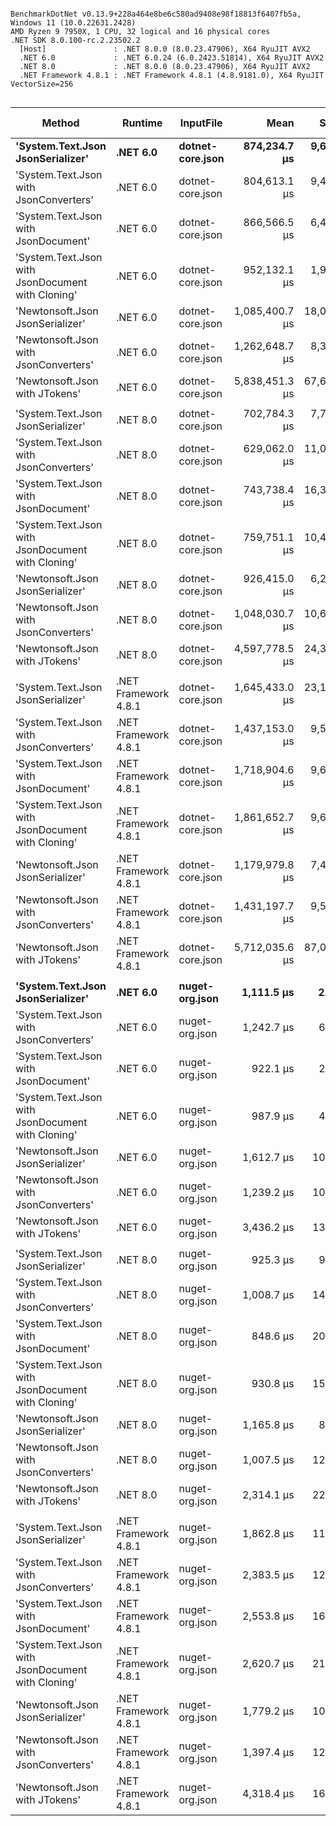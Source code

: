 ```

BenchmarkDotNet v0.13.9+228a464e8be6c580ad9408e98f18813f6407fb5a, Windows 11 (10.0.22631.2428)
AMD Ryzen 9 7950X, 1 CPU, 32 logical and 16 physical cores
.NET SDK 8.0.100-rc.2.23502.2
  [Host]               : .NET 8.0.0 (8.0.23.47906), X64 RyuJIT AVX2
  .NET 6.0             : .NET 6.0.24 (6.0.2423.51814), X64 RyuJIT AVX2
  .NET 8.0             : .NET 8.0.0 (8.0.23.47906), X64 RyuJIT AVX2
  .NET Framework 4.8.1 : .NET Framework 4.8.1 (4.8.9181.0), X64 RyuJIT VectorSize=256


```
| Method                                            | Runtime              | InputFile        | Mean           | StdDev       | Ratio | Gen0        | Gen1        | Gen2      | Allocated     | Alloc Ratio |
|-------------------------------------------------- |--------------------- |----------------- |---------------:|-------------:|------:|------------:|------------:|----------:|--------------:|------------:|
| **&#39;System.Text.Json JsonSerializer&#39;**                 | **.NET 6.0**             | **dotnet-core.json** |   **874,234.7 μs** |  **9,688.32 μs** |  **1.00** |  **31000.0000** |  **17000.0000** | **3000.0000** |  **469286.86 KB** |        **1.00** |
| &#39;System.Text.Json with JsonConverters&#39;            | .NET 6.0             | dotnet-core.json |   804,613.1 μs |  9,471.73 μs |  0.92 |  31000.0000 |  17000.0000 | 3000.0000 |  466427.25 KB |        0.99 |
| &#39;System.Text.Json with JsonDocument&#39;              | .NET 6.0             | dotnet-core.json |   866,566.5 μs |  6,441.73 μs |  0.99 |  30000.0000 |  16000.0000 | 3000.0000 |  450434.69 KB |        0.96 |
| &#39;System.Text.Json with JsonDocument with Cloning&#39; | .NET 6.0             | dotnet-core.json |   952,132.1 μs |  1,980.74 μs |  1.09 |  30000.0000 |  16000.0000 | 3000.0000 |  816123.82 KB |        1.74 |
| &#39;Newtonsoft.Json JsonSerializer&#39;                  | .NET 6.0             | dotnet-core.json | 1,085,400.7 μs | 18,073.27 μs |  1.24 |  44000.0000 |  19000.0000 | 3000.0000 |  670747.07 KB |        1.43 |
| &#39;Newtonsoft.Json with JsonConverters&#39;             | .NET 6.0             | dotnet-core.json | 1,262,648.7 μs |  8,372.09 μs |  1.44 |  45000.0000 |  25000.0000 | 4000.0000 |  670801.77 KB |        1.43 |
| &#39;Newtonsoft.Json with JTokens&#39;                    | .NET 6.0             | dotnet-core.json | 5,838,451.3 μs | 67,658.63 μs |  6.68 | 162000.0000 |  85000.0000 | 6000.0000 | 2554486.06 KB |        5.44 |
|                                                   |                      |                  |                |              |       |             |             |           |               |             |
| &#39;System.Text.Json JsonSerializer&#39;                 | .NET 8.0             | dotnet-core.json |   702,784.3 μs |  7,748.20 μs |  1.00 |  32000.0000 |  31000.0000 | 4000.0000 |  469414.37 KB |        1.00 |
| &#39;System.Text.Json with JsonConverters&#39;            | .NET 8.0             | dotnet-core.json |   629,062.0 μs | 11,046.69 μs |  0.90 |  32000.0000 |  31000.0000 | 4000.0000 |   466428.6 KB |        0.99 |
| &#39;System.Text.Json with JsonDocument&#39;              | .NET 8.0             | dotnet-core.json |   743,738.4 μs | 16,321.36 μs |  1.06 |  31000.0000 |  30000.0000 | 4000.0000 |  450424.68 KB |        0.96 |
| &#39;System.Text.Json with JsonDocument with Cloning&#39; | .NET 8.0             | dotnet-core.json |   759,751.1 μs | 10,401.28 μs |  1.08 |  31000.0000 |  30000.0000 | 4000.0000 |  816114.82 KB |        1.74 |
| &#39;Newtonsoft.Json JsonSerializer&#39;                  | .NET 8.0             | dotnet-core.json |   926,415.0 μs |  6,220.97 μs |  1.32 |  44000.0000 |  23000.0000 | 4000.0000 |  670742.93 KB |        1.43 |
| &#39;Newtonsoft.Json with JsonConverters&#39;             | .NET 8.0             | dotnet-core.json | 1,048,030.7 μs | 10,645.92 μs |  1.49 |  46000.0000 |  45000.0000 | 5000.0000 |  670797.61 KB |        1.43 |
| &#39;Newtonsoft.Json with JTokens&#39;                    | .NET 8.0             | dotnet-core.json | 4,597,778.5 μs | 24,332.90 μs |  6.54 | 163000.0000 | 162000.0000 | 7000.0000 | 2554483.21 KB |        5.44 |
|                                                   |                      |                  |                |              |       |             |             |           |               |             |
| &#39;System.Text.Json JsonSerializer&#39;                 | .NET Framework 4.8.1 | dotnet-core.json | 1,645,433.0 μs | 23,123.94 μs |  1.00 | 101000.0000 |  38000.0000 | 4000.0000 |  597643.44 KB |        1.00 |
| &#39;System.Text.Json with JsonConverters&#39;            | .NET Framework 4.8.1 | dotnet-core.json | 1,437,153.0 μs |  9,593.82 μs |  0.87 |  85000.0000 |  35000.0000 | 8000.0000 |  997810.11 KB |        1.67 |
| &#39;System.Text.Json with JsonDocument&#39;              | .NET Framework 4.8.1 | dotnet-core.json | 1,718,904.6 μs |  9,673.10 μs |  1.05 |  80000.0000 |  32000.0000 | 6000.0000 |  924958.23 KB |        1.55 |
| &#39;System.Text.Json with JsonDocument with Cloning&#39; | .NET Framework 4.8.1 | dotnet-core.json | 1,861,652.7 μs |  9,654.40 μs |  1.13 |  80000.0000 |  32000.0000 | 6000.0000 | 1290638.22 KB |        2.16 |
| &#39;Newtonsoft.Json JsonSerializer&#39;                  | .NET Framework 4.8.1 | dotnet-core.json | 1,179,979.8 μs |  7,450.87 μs |  0.72 | 117000.0000 |  30000.0000 | 5000.0000 |  698605.38 KB |        1.17 |
| &#39;Newtonsoft.Json with JsonConverters&#39;             | .NET Framework 4.8.1 | dotnet-core.json | 1,431,197.7 μs |  9,567.33 μs |  0.87 | 118000.0000 |  43000.0000 | 5000.0000 |  698231.31 KB |        1.17 |
| &#39;Newtonsoft.Json with JTokens&#39;                    | .NET Framework 4.8.1 | dotnet-core.json | 5,712,035.6 μs | 87,071.97 μs |  3.47 | 430000.0000 | 153000.0000 | 7000.0000 | 2605152.88 KB |        4.36 |
|                                                   |                      |                  |                |              |       |             |             |           |               |             |
| **&#39;System.Text.Json JsonSerializer&#39;**                 | **.NET 6.0**             | **nuget-org.json**   |     **1,111.5 μs** |      **2.49 μs** |  **1.00** |     **37.1094** |     **17.5781** |         **-** |     **609.54 KB** |        **1.00** |
| &#39;System.Text.Json with JsonConverters&#39;            | .NET 6.0             | nuget-org.json   |     1,242.7 μs |      6.90 μs |  1.12 |     37.1094 |     15.6250 |         - |     606.03 KB |        0.99 |
| &#39;System.Text.Json with JsonDocument&#39;              | .NET 6.0             | nuget-org.json   |       922.1 μs |      2.46 μs |  0.83 |     35.1563 |     16.6016 |         - |     580.77 KB |        0.95 |
| &#39;System.Text.Json with JsonDocument with Cloning&#39; | .NET 6.0             | nuget-org.json   |       987.9 μs |      4.18 μs |  0.89 |    175.7813 |    169.9219 |  140.6250 |    1069.39 KB |        1.75 |
| &#39;Newtonsoft.Json JsonSerializer&#39;                  | .NET 6.0             | nuget-org.json   |     1,612.7 μs |     10.72 μs |  1.45 |     54.6875 |     19.5313 |         - |        922 KB |        1.51 |
| &#39;Newtonsoft.Json with JsonConverters&#39;             | .NET 6.0             | nuget-org.json   |     1,239.2 μs |     10.17 μs |  1.12 |     54.6875 |     27.3438 |         - |      922.7 KB |        1.51 |
| &#39;Newtonsoft.Json with JTokens&#39;                    | .NET 6.0             | nuget-org.json   |     3,436.2 μs |     13.45 μs |  3.09 |    218.7500 |    109.3750 |         - |    3602.17 KB |        5.91 |
|                                                   |                      |                  |                |              |       |             |             |           |               |             |
| &#39;System.Text.Json JsonSerializer&#39;                 | .NET 8.0             | nuget-org.json   |       925.3 μs |      9.81 μs |  1.00 |     37.1094 |     27.3438 |         - |     609.77 KB |        1.00 |
| &#39;System.Text.Json with JsonConverters&#39;            | .NET 8.0             | nuget-org.json   |     1,008.7 μs |     14.53 μs |  1.09 |     35.1563 |     31.2500 |         - |     606.07 KB |        0.99 |
| &#39;System.Text.Json with JsonDocument&#39;              | .NET 8.0             | nuget-org.json   |       848.6 μs |     20.12 μs |  0.92 |     35.1563 |     19.5313 |         - |     580.77 KB |        0.95 |
| &#39;System.Text.Json with JsonDocument with Cloning&#39; | .NET 8.0             | nuget-org.json   |       930.8 μs |     15.90 μs |  1.01 |    175.7813 |    166.0156 |  140.6250 |    1069.37 KB |        1.75 |
| &#39;Newtonsoft.Json JsonSerializer&#39;                  | .NET 8.0             | nuget-org.json   |     1,165.8 μs |      8.85 μs |  1.26 |     54.6875 |     25.3906 |         - |     922.02 KB |        1.51 |
| &#39;Newtonsoft.Json with JsonConverters&#39;             | .NET 8.0             | nuget-org.json   |     1,007.5 μs |     12.88 μs |  1.09 |     54.6875 |     37.1094 |         - |     922.72 KB |        1.51 |
| &#39;Newtonsoft.Json with JTokens&#39;                    | .NET 8.0             | nuget-org.json   |     2,314.1 μs |     22.06 μs |  2.50 |    218.7500 |    199.2188 |         - |    3602.22 KB |        5.91 |
|                                                   |                      |                  |                |              |       |             |             |           |               |             |
| &#39;System.Text.Json JsonSerializer&#39;                 | .NET Framework 4.8.1 | nuget-org.json   |     1,862.8 μs |     11.08 μs |  1.00 |    138.6719 |     58.5938 |         - |     862.41 KB |        1.00 |
| &#39;System.Text.Json with JsonConverters&#39;            | .NET Framework 4.8.1 | nuget-org.json   |     2,383.5 μs |     12.50 μs |  1.28 |    101.5625 |     50.7813 |         - |     632.73 KB |        0.73 |
| &#39;System.Text.Json with JsonDocument&#39;              | .NET Framework 4.8.1 | nuget-org.json   |     2,553.8 μs |     16.64 μs |  1.37 |     97.6563 |     27.3438 |         - |     602.17 KB |        0.70 |
| &#39;System.Text.Json with JsonDocument with Cloning&#39; | .NET Framework 4.8.1 | nuget-org.json   |     2,620.7 μs |     21.47 μs |  1.41 |    238.2813 |    222.6563 |  140.6250 |    1091.59 KB |        1.27 |
| &#39;Newtonsoft.Json JsonSerializer&#39;                  | .NET Framework 4.8.1 | nuget-org.json   |     1,779.2 μs |     10.06 μs |  0.96 |    156.2500 |     58.5938 |         - |     962.34 KB |        1.12 |
| &#39;Newtonsoft.Json with JsonConverters&#39;             | .NET Framework 4.8.1 | nuget-org.json   |     1,397.4 μs |     12.39 μs |  0.75 |    156.2500 |     58.5938 |         - |     963.18 KB |        1.12 |
| &#39;Newtonsoft.Json with JTokens&#39;                    | .NET Framework 4.8.1 | nuget-org.json   |     4,318.4 μs |     16.81 μs |  2.32 |    593.7500 |    296.8750 |         - |    3684.79 KB |        4.27 |
